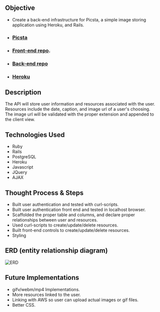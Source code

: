## Objective
* Create a back-end infrastructure for Picsta, a simple image storing application using Heroku, and Rails.
* ### [Picsta](https://peterchang2.github.io/picsta-full-stack-front-end-client/)
* ### [Front-end repo](https://github.com/peterchang2/picsta-full-stack-front-end-client).
* ### [Back-end repo](https://github.com/peterchang2/picsta-full-stack-back-end-api)
* ### [Heroku](https://picstafame.herokuapp.com/images)

## Description
The API will store user information and resources associated with the user. Resources include the date, caption, and image url of a user's choosing. The image url will be validated with the proper extension and appended to the client view.

## Technologies Used
* Ruby
* Rails
* PostgreSQL
* Heroku
* Javascript
* JQuery
* AJAX

## Thought Process & Steps
* Built user authentication and tested with curl-scripts.
* Built user authentication front end and tested in localhost browser.
* Scaffolded the proper table and columns, and declare proper relationships between user and resources.
* Used curl-scripts to create/update/delete resources.
* Built front-end controls to create/update/delete resources.
* Styling

## ERD (entity relationship diagram)
![ERD](https://i.imgur.com/maFeqZF.jpg?2)

## Future Implementations
* gifv/webm/mp4 Implementations.
* More resources linked to the user.
* Linking with AWS so user can upload actual images or gif files.
* Better CSS.

